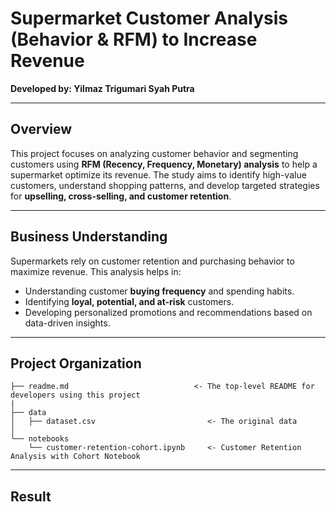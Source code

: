 # Supermarket Customer Analysis (Behavior & RFM) to Increase Revenue

**Developed by: Yilmaz Trigumari Syah Putra**

----

## **Overview**
This project focuses on analyzing customer behavior and segmenting customers using **RFM (Recency, Frequency, Monetary) analysis** to help a supermarket optimize its revenue. The study aims to identify high-value customers, understand shopping patterns, and develop targeted strategies for **upselling, cross-selling, and customer retention**.

----

## **Business Understanding**
Supermarkets rely on customer retention and purchasing behavior to maximize revenue. This analysis helps in:
- Understanding customer **buying frequency** and spending habits.
- Identifying **loyal, potential, and at-risk** customers.
- Developing personalized promotions and recommendations based on data-driven insights.

----

## **Project Organization**
    ├── readme.md                            <- The top-level README for developers using this project
    |
    ├── data
    │   ├── dataset.csv                         <- The original data
    │
    └── notebooks   
        └── customer-retention-cohort.ipynb     <- Customer Retention Analysis with Cohort Notebook 

----

## **Result**
